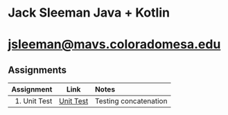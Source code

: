 # Jack Sleeman Java + Kotlin
# jsleeman@mavs.coloradomesa.edu
## Assignments
| Assignment |   Link   |   Notes  |
|-----------:|:--------:|:---------|
| 1. Unit Test | [Unit Test](https://github.com/jackedup/Kotlin-jsleeman/tree/master/Unit%20Test) | Testing concatenation |
